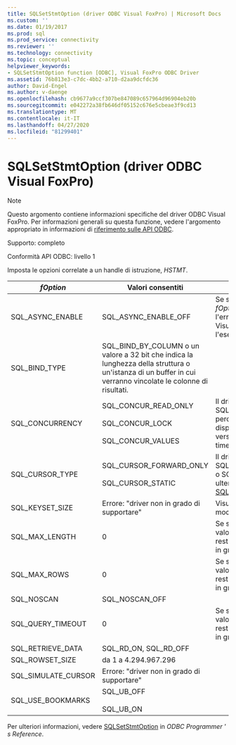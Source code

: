 ```yaml
---
title: SQLSetStmtOption (driver ODBC Visual FoxPro) | Microsoft Docs
ms.custom: ''
ms.date: 01/19/2017
ms.prod: sql
ms.prod_service: connectivity
ms.reviewer: ''
ms.technology: connectivity
ms.topic: conceptual
helpviewer_keywords:
- SQLSetStmtOption function [ODBC], Visual FoxPro ODBC Driver
ms.assetid: 76b813e3-c7dc-4bb2-a710-d2aa9dcfdc36
author: David-Engel
ms.author: v-daenge
ms.openlocfilehash: cb9677a9ccf307be847089c657964d96904eb20b
ms.sourcegitcommit: e042272a38fb646df05152c676e5cbeae3f9cd13
ms.translationtype: MT
ms.contentlocale: it-IT
ms.lasthandoff: 04/27/2020
ms.locfileid: "81299401"
---
```

# <a name="sqlsetstmtoption-visual-foxpro-odbc-driver"></a>SQLSetStmtOption (driver ODBC Visual FoxPro)
> [!NOTE]  
>  Questo argomento contiene informazioni specifiche del driver ODBC Visual FoxPro. Per informazioni generali su questa funzione, vedere l'argomento appropriato in informazioni di [riferimento sulle API ODBC](../../odbc/reference/syntax/odbc-api-reference.md).  
  
 Supporto: completo  
  
 Conformità API ODBC: livello 1  
  
 Imposta le opzioni correlate a un handle di istruzione, *HSTMT*.  
  
|*fOption*|Valori consentiti|Commenti|  
|---------------|--------------------|--------------|  
|SQL_ASYNC_ENABLE|SQL_ASYNC_ENABLE_OFF|Se si tenta di impostare questo *fOption*, il driver restituirà l'errore: "driver non in grado". Visual FoxPro non supporta l'esecuzione asincrona.|  
|SQL_BIND_TYPE|SQL_BIND_BY_COLUMN o un valore a 32 bit che indica la lunghezza della struttura o un'istanza di un buffer in cui verranno vincolate le colonne di risultati.||  
|SQL_CONCURRENCY|SQL_CONCUR_READ_ONLY<br /><br /> SQL_CONCUR_LOCK<br /><br /> SQL_CONCUR_VALUES|Il driver non consente SQL_CONCUR_ROWVER, perché Visual FoxPro non dispone del controllo delle versioni delle righe basato su timestamp.|  
|SQL_CURSOR_TYPE|SQL_CURSOR_FORWARD_ONLY<br /><br /> SQL_CURSOR_STATIC|Il driver non consente SQL_CURSOR_KEYSET_DRIVEN o SQL_CURSOR_DYNAMIC; Per ulteriori informazioni, vedere [SQLSetScrollOptions](../../odbc/microsoft/sqlsetscrolloptions-visual-foxpro-odbc-driver.md) .|  
|SQL_KEYSET_SIZE|Errore: "driver non in grado di supportare"|Visual FoxPro non supporta il modello di cursore keyset.|  
|SQL_MAX_LENGTH|0|Se si tenta di impostare questo valore *fOption* , il driver restituisce l'errore "driver non in grado".|  
|SQL_MAX_ROWS|0|Se si tenta di impostare questo valore *fOption* , il driver restituisce l'errore "driver non in grado".|  
|SQL_NOSCAN|SQL_NOSCAN_OFF||  
|SQL_QUERY_TIMEOUT|0|Se si tenta di impostare questo valore *fOption* , il driver restituisce l'errore "driver non in grado".|  
|SQL_RETRIEVE_DATA|SQL_RD_ON, SQL_RD_OFF||  
|SQL_ROWSET_SIZE|da 1 a 4.294.967.296||  
|SQL_SIMULATE_CURSOR|Errore: "driver non in grado di supportare"||  
|SQL_USE_BOOKMARKS|SQL_UB_OFF<br /><br /> SQL_UB_ON||  
  
 Per ulteriori informazioni, vedere [SQLSetStmtOption](../../odbc/reference/syntax/sqlsetstmtoption-function.md) in *ODBC Programmer ' s Reference*.
